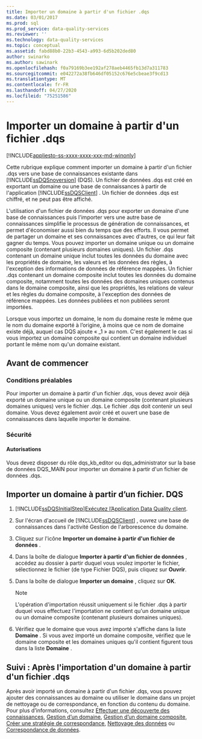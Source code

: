```yaml
---
title: Importer un domaine à partir d'un fichier .dqs
ms.date: 03/01/2017
ms.prod: sql
ms.prod_service: data-quality-services
ms.reviewer: ''
ms.technology: data-quality-services
ms.topic: conceptual
ms.assetid: fabd88b0-22b3-4543-a993-6d5b202ded80
author: swinarko
ms.author: sawinark
ms.openlocfilehash: f0a79169b3ee192af278aeb4465fb13d7a311783
ms.sourcegitcommit: e042272a38fb646df05152c676e5cbeae3f9cd13
ms.translationtype: MT
ms.contentlocale: fr-FR
ms.lasthandoff: 04/27/2020
ms.locfileid: "75251586"
---
```

# <a name="import-a-domain-from-a-dqs-file"></a>Importer un domaine à partir d'un fichier .dqs

[!INCLUDE[appliesto-ss-xxxx-xxxx-xxx-md-winonly](../includes/appliesto-ss-xxxx-xxxx-xxx-md-winonly.md)]

  Cette rubrique explique comment importer un domaine à partir d'un fichier .dqs vers une base de connaissances existante dans [!INCLUDE[ssDQSnoversion](../includes/ssdqsnoversion-md.md)] (DQS). Un fichier de données .dqs est créé en exportant un domaine ou une base de connaissances à partir de l'application [!INCLUDE[ssDQSClient](../includes/ssdqsclient-md.md)] . Un fichier de données .dqs est chiffré, et ne peut pas être affiché.  
  
 L'utilisation d'un fichier de données .dqs pour exporter un domaine d'une base de connaissances puis l'importer vers une autre base de connaissances simplifie le processus de génération de connaissances, et permet d'économiser aussi bien du temps que des efforts. Il vous permet de partager un domaine et ses connaissances avec d'autres, ce qui leur fait gagner du temps. Vous pouvez importer un domaine unique ou un domaine composite (contenant plusieurs domaines uniques). Un fichier .dqs contenant un domaine unique inclut toutes les données du domaine avec les propriétés de domaine, les valeurs et les données des règles, à l'exception des informations de données de référence mappées. Un fichier .dqs contenant un domaine composite inclut toutes les données du domaine composite, notamment toutes les données des domaines uniques contenus dans le domaine composite, ainsi que les propriétés, les relations de valeur et les règles du domaine composite, à l'exception des données de référence mappées. Les données publiées et non publiées seront importées.  
  
 Lorsque vous importez un domaine, le nom du domaine reste le même que le nom du domaine exporté à l’origine, à moins que ce nom de domaine existe déjà, auquel cas DQS ajoute « _1 » au nom. C'est également le cas si vous importez un domaine composite qui contient un domaine individuel portant le même nom qu'un domaine existant.  
  
##  <a name="before-you-begin"></a><a name="BeforeYouBegin"></a> Avant de commencer  
  
###  <a name="prerequisites"></a><a name="Prerequisites"></a> Conditions préalables  
 Pour importer un domaine à partir d'un fichier .dqs, vous devez avoir déjà exporté un domaine unique ou un domaine composite (contenant plusieurs domaines uniques) vers le fichier .dqs. Le fichier .dqs doit contenir un seul domaine. Vous devez également avoir créé et ouvert une base de connaissances dans laquelle importer le domaine.  
  
###  <a name="security"></a><a name="Security"></a> Sécurité  
  
####  <a name="permissions"></a><a name="Permissions"></a> Autorisations  
 Vous devez disposer du rôle dqs_kb_editor ou dqs_administrator sur la base de données DQS_MAIN pour importer un domaine à partir d'un fichier de données .dqs.  
  
##  <a name="import-a-domain-from-a-dqs-file"></a><a name="Import"></a>Importer un domaine à partir d’un fichier. DQS  
  
1.  [!INCLUDE[ssDQSInitialStep](../includes/ssdqsinitialstep-md.md)][Exécutez l’Application Data Quality client](../data-quality-services/run-the-data-quality-client-application.md).  
  
2.  Sur l'écran d'accueil de [!INCLUDE[ssDQSClient](../includes/ssdqsclient-md.md)] , ouvrez une base de connaissances dans l'activité Gestion de l'arborescence du domaine.  
  
3.  Cliquez sur l'icône **Importer un domaine à partir d'un fichier de données** .  
  
4.  Dans la boîte de dialogue **Importer à partir d'un fichier de données** , accédez au dossier à partir duquel vous voulez importer le fichier, sélectionnez le fichier (de type Fichier DQS), puis cliquez sur **Ouvrir**.  
  
5.  Dans la boîte de dialogue **Importer un domaine** , cliquez sur **OK**.  
  
    > [!NOTE]  
    >  L'opération d'importation réussit uniquement si le fichier .dqs à partir duquel vous effectuez l'importation ne contient qu'un domaine unique ou un domaine composite (contenant plusieurs domaines uniques).  
  
6.  Vérifiez que le domaine que vous avez importé s'affiche dans la liste **Domaine** . Si vous avez importé un domaine composite, vérifiez que le domaine composite et les domaines uniques qu'il contient figurent tous dans la liste **Domaine** .  
  
##  <a name="follow-up-after-importing-a-domain-from-a-dqs-file"></a><a name="FollowUp"></a> Suivi : Après l'importation d'un domaine à partir d'un fichier .dqs  
 Après avoir importé un domaine à partir d'un fichier .dqs, vous pouvez ajouter des connaissances au domaine ou utiliser le domaine dans un projet de nettoyage ou de correspondance, en fonction du contenu du domaine. Pour plus d’informations, consultez [Effectuer une découverte des connaissances](../data-quality-services/perform-knowledge-discovery.md), [Gestion d’un domaine](../data-quality-services/managing-a-domain.md), [Gestion d’un domaine composite](../data-quality-services/managing-a-composite-domain.md), [Créer une stratégie de correspondance](../data-quality-services/create-a-matching-policy.md), [Nettoyage des données](../data-quality-services/data-cleansing.md) ou [Correspondance de données](../data-quality-services/data-matching.md).  
  
  
